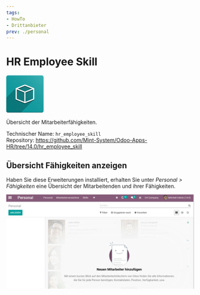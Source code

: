 ```yaml
---
tags:
- HowTo
- Drittanbieter
prev: ./personal
---
```

# HR Employee Skill
![icon_oms_box](assets/icon_oms_box.png)

Übersicht der Mitarbeiterfähigkeiten.

Technischer Name: `hr_employee_skill`\
Repository: <https://github.com/Mint-System/Odoo-Apps-HR/tree/14.0/hr_employee_skill>

## Übersicht Fähigkeiten anzeigen

Haben Sie diese Erweiterungen installiert, erhalten Sie unter *Personal > Fähigkeiten* eine Übersicht der Mitarbeitenden und ihrer Fähigkeiten.

![HR Employee Skill](assets/HR%20Employee%20Skill.gif)